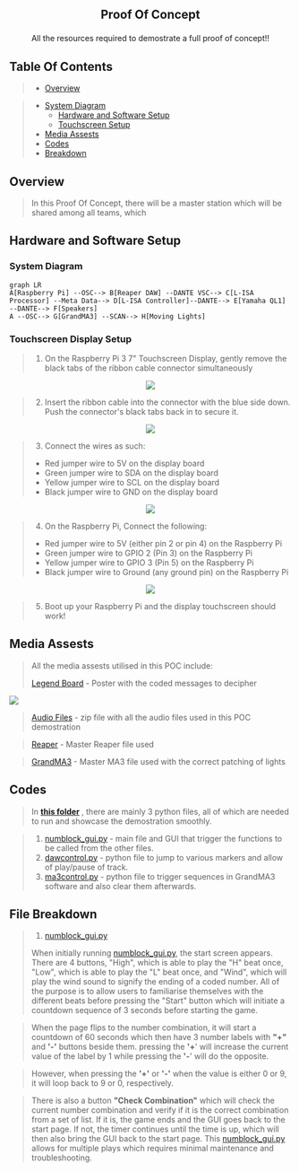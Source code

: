 ## <p align=center>Proof Of Concept
</p>

<p align=center>All the resources required to demostrate a full proof of concept!!</p>

## Table Of Contents
>- [Overview](#overview) 

>- [System Diagram](#system-diagram)
>    - [Hardware and Software Setup](#hardware-and-software-setup)
>   - [Touchscreen Setup](#touchscreen-display-setup)
>- [Media Assests](#media-assests)
>- [Codes](#codes)
>- [Breakdown](#file-breakdown)

## Overview
> In this Proof Of Concept, there will be a master station which will be shared among all teams, which 




## Hardware and Software Setup

### System Diagram
```mermaid
graph LR
A[Raspberry Pi] --OSC--> B[Reaper DAW] --DANTE VSC--> C[L-ISA Processor] --Meta Data--> D[L-ISA Controller]--DANTE--> E[Yamaha QL1] --DANTE--> F[Speakers]
A --OSC--> G[GrandMA3] --SCAN--> H[Moving Lights]
```

### Touchscreen Display Setup

> 1. On the Raspberry Pi 3 7" Touchscreen Display, gently remove the black tabs of the ribbon cable connector simultaneously

<p align = center >
<img src = "./Media Assests/ribbonconnector.png">
</p>

> 2. Insert the ribbon cable into the connector with the blue side down. 
>Push the connector's black tabs back in to secure it.

<p align = center >
<img src="./Media Assests/ribbon-cable-connection.png">
</p>


>3.  Connect the wires as such:
> * Red jumper wire to 5V on the display board
> * Green jumper wire to SDA on the display board
> * Yellow jumper wire to SCL on the display board
> * Black jumper wire to GND on the display board

<p align = center >
<img src="./Media Assests/7inch-screen-jumper-wire-connections.png">
</p>

> 4. On the Raspberry Pi, Connect the following:
> * Red jumper wire to 5V (either pin 2 or pin 4) on the Raspberry Pi
> * Green jumper wire to GPIO 2 (Pin 3) on the Raspberry Pi
> * Yellow jumper wire to GPIO 3 (Pin 5) on the Raspberry Pi
> * Black jumper wire to Ground (any ground pin) on the Raspberry Pi 

<p align = center >
<img src="./Media Assests/pi4_gpio.png">
</p>

> 5. Boot up your Raspberry Pi and the display touchscreen should work!

## Media Assests

> All the media assests utilised in this POC include:
>
> [Legend Board](./Media%20Assests/Legend%20Board.png) - Poster with the coded messages to decipher

<img src = "./Media Assests/Legend Board.png">

> [Audio Files](./Audio%20Files/AudioFiles.zip) - zip file with all the audio files used in this POC demostration

> [Reaper]() - Master Reaper file used

>[GrandMA3]() - Master MA3 file used with the correct patching of lights

## Codes
> In **[this folder](./Codes)** , there are mainly 3 python files, all of which are needed to run and showcase the demostration smoothly.

> 1. [numblock_gui.py](./Codes/numblock_gui.py) - main file and GUI that trigger the functions to be called from the other files.
> 2. [dawcontrol.py](./Codes/dawcontrol.py) - python file to jump to various markers and allow of play/pause of track.
> 3. [ma3control.py](./Codes/ma3control.py) - python file to trigger sequences in GrandMA3 software and also clear them afterwards. 

## File Breakdown
> 1. [numblock_gui.py](./Codes/numblock_gui.py)
> 
 >When initially running [numblock_gui.py](./Codes/numblock_gui.py), the start screen appears. There are 4 buttons, "High", which is able to play the "H" beat once, "Low", which is able to play the "L" beat once, and "Wind", which will play the wind sound to signify the ending of a coded number. All of the purpose is to allow users to familiarise themselves with the different beats before pressing the "Start" button which will initiate a countdown sequence of 3 seconds before starting the game.

> When the page flips to the number combination, it will start a  countdown of 60 seconds which then have 3 number labels with **"+"** and **'-'** buttons beside them. pressing the **'+**' will increase the current value of the label by 1 while pressing the **'-**' will do the opposite.

> However, when pressing the **'+'** or **'-'** when the value is either 0 or 9, it will loop back to 9 or 0, respectively.

> There is also a button **"Check Combination"** which will check the current number combination and verify if it is the correct combination from a set of list. If it is, the game ends and the GUI goes back to the start page. If not, the timer continues until the time is up, which will then also bring the GUI back to the start page. This  [numblock_gui.py](./Codes/numblock_gui.py) allows for multiple plays which requires minimal maintenance and troubleshooting.




